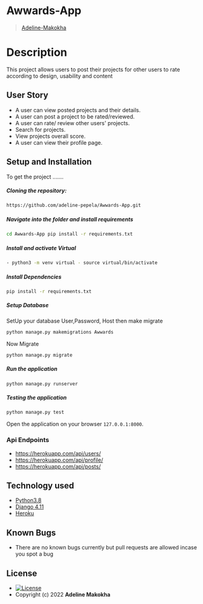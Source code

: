 # Awwards-App

>[Adeline-Makokha](https://github.com/adeline-pepela)  
  
# Description  
This project allows users to post their projects for other users to rate according to design, usability and content 



 
## User Story  
  
* A user can view posted projects and their details.  
* A user can post a project to be rated/reviewed. 
* A user can rate/ review other users' projects.  
* Search for projects.  
* View projects overall score.
* A user can view their profile page.  
  

  
## Setup and Installation  
To get the project .......  
  
##### Cloning the repository:  
 ```bash 
 https://github.com/adeline-pepela/Awwards-App.git 
```
##### Navigate into the folder and install requirements  
 ```bash 
cd Awwards-App pip install -r requirements.txt 
```
##### Install and activate Virtual  
 ```bash 
- python3 -m venv virtual - source virtual/bin/activate  
```  
##### Install Dependencies  
 ```bash 
 pip install -r requirements.txt 
```  
 ##### Setup Database  
  SetUp your database User,Password, Host then make migrate  
 ```bash 
python manage.py makemigrations Awwards
 ``` 
 Now Migrate  
 ```bash 
 python manage.py migrate 
```
##### Run the application  
 ```bash 
 python manage.py runserver 
``` 
##### Testing the application  
 ```bash 
 python manage.py test 
```
Open the application on your browser `127.0.0.1:8000`.  
  
 ### Api Endpoints
 * https://herokuapp.com/api/users/
 * https://herokuapp.com/api/profile/
 * https://herokuapp.com/api/posts/
 
 
## Technology used  
  
* [Python3.8](https://www.python.org/)  
* [Django 4.11](https://docs.djangoproject.com/en/2.2/)  
* [Heroku](https://heroku.com)  
  
  
  
## Known Bugs  
* There are no known bugs currently but pull requests are allowed incase you spot a bug  
  
<!-- ## Contact Information   
If you have any question or contributions, please email me at [adelinemakokha@gmail.com]   -->

  

## License 

* [![License](https://img.shields.io/packagist/l/loopline-systems/closeio-api-wrapper.svg)](https://github.com/adeline-pepela/Awwards-App/blob/master/LICENSE)  
* Copyright (c) 2022 **Adeline Makokha**